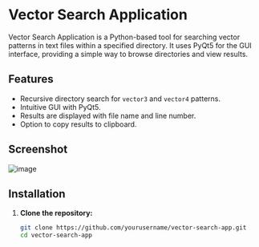 # Vector Search Application

Vector Search Application is a Python-based tool for searching vector patterns in text files within a specified directory. It uses PyQt5 for the GUI interface, providing a simple way to browse directories and view results.

## Features

- Recursive directory search for `vector3` and `vector4` patterns.
- Intuitive GUI with PyQt5.
- Results are displayed with file name and line number.
- Option to copy results to clipboard.

## Screenshot
![image](https://github.com/user-attachments/assets/76c3e538-c639-428e-bdf9-8270f54e987b)


## Installation

1. **Clone the repository:**

   ```bash
   git clone https://github.com/yourusername/vector-search-app.git
   cd vector-search-app

